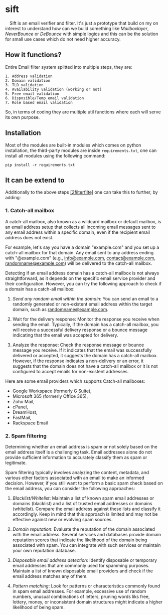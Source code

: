 # sift
&emsp;Sift is an email verifier and filter. It's just a prototype that build on my on interest to understand how can we build something like *Mailboxlayer*, *NeverBounce* or *DeBounce* with simple logics and this can be the solution for small use cases which do not need higher accuracy.

<!----><a name="how_it_functions"></a>
## How it functions?
Entire Email filter system splitted into multiple steps, they are:
```
1. Address validation
2. Domain validation
3. TLD validation
4. Availability validation (working or not)
5. Free email validation
6. Disposible/Temp email validation
7. Role based email validation
```

So, in terms of coding they are multiple util functions where each will serve its own purpose.

## Installation
Most of the modules are built-in modules which comes on python installation, the third-party modules are inside `requirements.txt`, one can install all modules using the following command:

```
pip install -r requirements.txt
```

## It can be extend to
Additionally to the above steps [[2filterfilte]](#how_it_functions) one can take this to further, by adding:

### 1. Catch-all mailbox
A catch-all mailbox, also known as a wildcard mailbox or default mailbox, is an email address setup that collects all incoming email messages sent to any email address within a specific domain, even if the recipient email address does not exist.

For example, let's say you have a domain "example.com" and you set up a catch-all mailbox for that domain. Any email sent to any address ending with "@example.com" (e.g., info@example.com, contact@example.com, randomname@example.com) will be delivered to the catch-all mailbox.

Detecting if an email address domain has a catch-all mailbox is not always straightforward, as it depends on the specific email service provider and their configuration. However, you can try the following approach to check if a domain has a catch-all mailbox:

1. *Send any random email within the domain*: You can send an email to a randomly generated or non-existent email address within the target domain, such as randomname@example.com.

2. Wait for the delivery response: Monitor the response you receive when sending the email. Typically, if the domain has a catch-all mailbox, you will receive a successful delivery response or a bounce message indicating that the email was accepted for delivery.

3. Analyze the response: Check the response message or bounce message you receive. If it indicates that the email was successfully delivered or accepted, it suggests the domain has a catch-all mailbox. However, if the response indicates a non-delivery or an error, it suggests that the domain does not have a catch-all mailbox or it is not configured to accept emails for non-existent addresses.

Here are some email providers which supports Catch-all mailboxes:
- Google Workspace (formerly G Suite), 
- Microsoft 365 (formerly Office 365),
- Zoho Mail, 
- cPanel, 
- DreamHost, 
- FastMail, 
- Rackspace Email
### 2. Spam filtering
    
Determining whether an email address is spam or not solely based on the email address itself is a challenging task. Email addresses alone do not provide sufficient information to accurately classify them as spam or legitimate.

Spam filtering typically involves analyzing the content, metadata, and various other factors associated with an email to make an informed decision. However, if you still want to perform a basic spam check based on the email address, you can consider the following approaches:

1. *Blacklist/Whitelist*: Maintain a list of known spam email addresses or domains (blacklist) and a list of trusted email addresses or domains (whitelist). Compare the email address against these lists and classify it accordingly. Keep in mind that this approach is limited and may not be effective against new or evolving spam sources.

2. *Domain reputation*: Evaluate the reputation of the domain associated with the email address. Several services and databases provide domain reputation scores that indicate the likelihood of the domain being associated with spam. You can integrate with such services or maintain your own reputation database.

3. *Disposable email address detection*: Identify disposable or temporary email addresses that are commonly used for spamming purposes. Maintain a list of known disposable email providers and check if the email address matches any of them.

4. *Pattern matching*: Look for patterns or characteristics commonly found in spam email addresses. For example, excessive use of random numbers, unusual combinations of letters, pruning words liks free, lottery, money, or inconsistent domain structures might indicate a higher likelihood of being spam.
